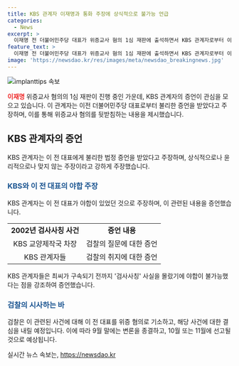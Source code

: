 ```yaml
---
title: KBS 관계자 이재명과 통화 주장에 상식적으로 불가능 언급
categories:
  - News
excerpt: >
  이재명 전 더불어민주당 대표가 위증교사 혐의 1심 재판에 출석하면서 KBS 관계자로부터 이 대표를 주범으로 모하는 야합이 있었다는 주장이 나왔다. 2002년 검사사칭 사건으로 유죄 판결을 받은 최씨의 증언으로 이 대표의 이른바 검사사칭 관련 혐의 관련된 갈등이 이어지고 있다. 이 대표는 공직선거법 위반 혐의와 관련된 재판에서 김씨에게 허위 증언을 시킨 것으로 의심되고 있으며, 9월 말에는 이 대표의 재판 변론을 종결하기로 했으며, 이에 이어 위증교사 혐의 사건도 선고 가능성이 있다고 보고 있다.
feature_text: >
  이재명 전 더불어민주당 대표가 위증교사 혐의 1심 재판에 출석하면서 KBS 관계자로부터 이 대표를 주범으로 모하는 야합이 있었다는 주장이 나왔다. 2002년 검사사칭 사건으로 유죄 판결을 받은 최씨의 증언으로 이 대표의 이른바 검사사칭 관련 혐의 관련된 갈등이 이어지고 있다. 이 대표는 공직선거법 위반 혐의와 관련된 재판에서 김씨에게 허위 증언을 시킨 것으로 의심되고 있으며, 9월 말에는 이 대표의 재판 변론을 종결하기로 했으며, 이에 이어 위증교사 혐의 사건도 선고 가능성이 있다고 보고 있다.
image: 'https://newsdao.kr/res/images/meta/newsdao_breakingnews.jpg'
---
```


<p><img src="https://newsdao.kr/res/images/meta/newsdao_breakingnews.jpg" alt="implanttips 속보" /></p>

<p><b><span style="color: #ee2323;">이재명</span></b> 위증교사 혐의의 1심 재판이 진행 중인 가운데, KBS 관계자의 증언이 관심을 모으고 있습니다. 이 관계자는 이전 더불어민주당 대표로부터 불리한 증언을 받았다고 주장하며, 이를 통해 위증교사 혐의를 뒷받침하는 내용을 제시했습니다.</p>

<h2 data-ke-size="size26">KBS 관계자의 증언</h2>

<p>KBS 관계자는 이 전 대표에게 불리한 법정 증언을 받았다고 주장하며, 상식적으로나 윤리적으로나 맞지 않는 주장이라고 강하게 주장했습니다.</p>

<h3><b><span style="color: #1a5490;">KBS와 이 전 대표의 야합 주장</span></b></h3>

<p>KBS 관계자는 이 전 대표가 야합이 있었던 것으로 주장하며, 이 관련된 내용을 증언했습니다.</p>

<table>
    <tbody>
        <tr>
            <td style="text-align: center; height: 17px;"><b>2002년 검사사칭 사건</b></td>
            <td style="text-align: center; height: 17px;"><b>증언 내용</b></td>
        </tr>
        <tr>
            <td style="text-align: center; height: 17px;">KBS 교양제작국 차장</td>
            <td style="text-align: center; height: 17px;">검찰의 질문에 대한 증언</td>
        </tr>
        <tr>
            <td style="text-align: center; height: 17px;">KBS 관계자들</td>
            <td style="text-align: center; height: 17px;">검찰의 취지에 대한 증언</td>
        </tr>
    </tbody>
</table>

<p>KBS 관계자들은 최씨가 구속되기 전까지 '검사사칭' 사실을 몰랐기에 야합이 불가능했다는 점을 강조하여 증언했습니다.</p>

<h3><b><span style="color: #1a5490;">검찰의 시사하는 바</span></b></h3>

<p>검찰은 이 관련된 사건에 대해 이 전 대표를 위증 혐의로 기소하고, 해당 사건에 대한 결심을 내릴 예정입니다. 이에 따라 9월 말에는 변론을 종결하고, 10월 또는 11월에 선고될 것으로 예상됩니다.</p>
실시간 뉴스 속보는, <a href="https://newsdao.kr" rel="dofollow">https://newsdao.kr</a>


